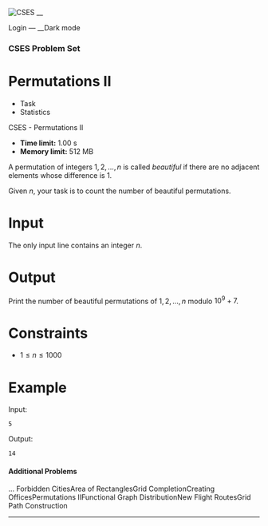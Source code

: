 ![CSES](/logo.png?1) __

Login — __Dark mode

### CSES Problem Set

# Permutations II

  * Task
  * Statistics

CSES - Permutations II

  * **Time limit:** 1.00 s
  * **Memory limit:** 512 MB

A permutation of integers $1,2,\ldots,n$ is called _beautiful_ if there are no
adjacent elements whose difference is $1$.

Given $n$, your task is to count the number of beautiful permutations.

# Input

The only input line contains an integer $n$.

# Output

Print the number of beautiful permutations of $1,2,\ldots,n$ modulo $10^9+7$.

# Constraints

  * $1 \le n \le 1000$

# Example

Input:

``` 5 ```

Output:

``` 14 ```

#### Additional Problems

... Forbidden CitiesArea of RectanglesGrid CompletionCreating
OfficesPermutations IIFunctional Graph DistributionNew Flight RoutesGrid Path
Construction

* * *

